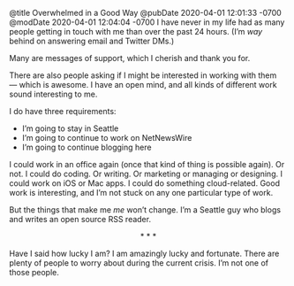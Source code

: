 @title Overwhelmed in a Good Way
@pubDate 2020-04-01 12:01:33 -0700
@modDate 2020-04-01 12:04:04 -0700
I have never in my life had as many people getting in touch with me than over the past 24 hours. (I’m *way* behind on answering email and Twitter DMs.)

Many are messages of support, which I cherish and thank you for.

There are also people asking if I might be interested in working with them — which is awesome. I have an open mind, and all kinds of different work sound interesting to me.

I do have three requirements:

* I’m going to stay in Seattle
* I’m going to continue to work on NetNewsWire
* I’m going to continue blogging here

I could work in an office again (once that kind of thing is possible again). Or not. I could do coding. Or writing. Or marketing or managing or designing. I could work on iOS or Mac apps. I could do something cloud-related. Good work is interesting, and I’m not stuck on any one particular type of work.

But the things that make me *me* won’t change. I’m a Seattle guy who blogs and writes an open source RSS reader.

<p style="text-align:center">* * *</p>

Have I said how lucky I am? I am amazingly lucky and fortunate. There are plenty of people to worry about during the current crisis. I’m not one of those people.
